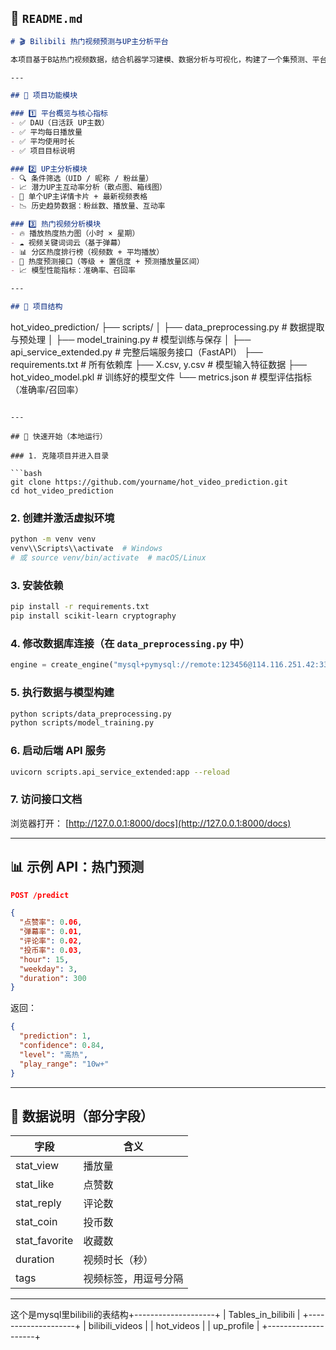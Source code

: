## 📌 `README.md` 

```markdown
# 🎬 Bilibili 热门视频预测与UP主分析平台

本项目基于B站热门视频数据，结合机器学习建模、数据分析与可视化，构建了一个集预测、平台概览、UP主洞察于一体的分析平台，支持前后端联动部署。

---

## 🧠 项目功能模块

### 1️⃣ 平台概览与核心指标
- ✅ DAU（日活跃 UP主数）
- ✅ 平均每日播放量
- ✅ 平均使用时长
- ✅ 项目目标说明

### 2️⃣ UP主分析模块
- 🔍 条件筛选（UID / 昵称 / 粉丝量）
- 📈 潜力UP主互动率分析（散点图、箱线图）
- 👤 单个UP主详情卡片 + 最新视频表格
- 📉 历史趋势数据：粉丝数、播放量、互动率

### 3️⃣ 热门视频分析模块
- 🔥 播放热度热力图（小时 × 星期）
- ☁️ 视频关键词词云（基于弹幕）
- 📊 分区热度排行榜（视频数 + 平均播放）
- 🤖 热度预测接口（等级 + 置信度 + 预测播放量区间）
- 📈 模型性能指标：准确率、召回率

---

## 📁 项目结构

```

hot\_video\_prediction/
├── scripts/
│   ├── data\_preprocessing.py     # 数据提取与预处理
│   ├── model\_training.py         # 模型训练与保存
│   ├── api\_service\_extended.py   # 完整后端服务接口（FastAPI）
├── requirements.txt              # 所有依赖库
├── X.csv, y.csv                  # 模型输入特征数据
├── hot\_video\_model.pkl           # 训练好的模型文件
└── metrics.json                  # 模型评估指标（准确率/召回率）

````

---

## 🚀 快速开始（本地运行）

### 1. 克隆项目并进入目录

```bash
git clone https://github.com/yourname/hot_video_prediction.git
cd hot_video_prediction
````

### 2. 创建并激活虚拟环境

```bash
python -m venv venv
venv\\Scripts\\activate  # Windows
# 或 source venv/bin/activate  # macOS/Linux
```

### 3. 安装依赖

```bash
pip install -r requirements.txt
pip install scikit-learn cryptography
```

### 4. 修改数据库连接（在 `data_preprocessing.py` 中）

```python
engine = create_engine("mysql+pymysql://remote:123456@114.116.251.42:3306/bilibili")
```

### 5. 执行数据与模型构建

```bash
python scripts/data_preprocessing.py
python scripts/model_training.py
```

### 6. 启动后端 API 服务

```bash
uvicorn scripts.api_service_extended:app --reload
```

### 7. 访问接口文档

浏览器打开： [http://127.0.0.1:8000/docs](http://127.0.0.1:8000/docs)

---

## 📊 示例 API：热门预测

```json
POST /predict

{
  "点赞率": 0.06,
  "弹幕率": 0.01,
  "评论率": 0.02,
  "投币率": 0.03,
  "hour": 15,
  "weekday": 3,
  "duration": 300
}
```

返回：

```json
{
  "prediction": 1,
  "confidence": 0.84,
  "level": "高热",
  "play_range": "10w+"
}
```

---

## 📌 数据说明（部分字段）

| 字段             | 含义         |
| -------------- | ---------- |
| stat\_view     | 播放量        |
| stat\_like     | 点赞数        |
| stat\_reply    | 评论数        |
| stat\_coin     | 投币数        |
| stat\_favorite | 收藏数        |
| duration       | 视频时长（秒）    |
| tags           | 视频标签，用逗号分隔 |

---
这个是mysql里bilibili的表结构+--------------------+
| Tables_in_bilibili |
+--------------------+
| bilibili_videos    |
| hot_videos         |
| up_profile         |
+--------------------+
